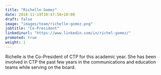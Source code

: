 ```yaml
---
title: "Richelle Gomez"
date: 2018-11-19T10:47:58+10:00
draft: false
image: "images/team/richelle-gomez.png"
jobtitle: "Co-President"
linkedinurl: "https://www.linkedin.com/in/richel-gomez/"
promoted: true
weight: 1
---
```


Richelle is the Co-President of CTP for this academic year. She has been involved in CTP the past few years in the communications and education teams while serving on the board.

